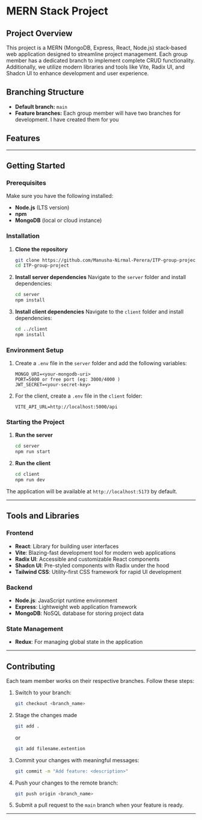 # MERN Stack Project

## Project Overview
This project is a MERN (MongoDB, Express, React, Node.js) stack-based web application designed to streamline project management. Each group member has a dedicated branch to implement complete CRUD functionality. Additionally, we utilize modern libraries and tools like Vite, Radix UI, and Shadcn UI to enhance development and user experience.

## Branching Structure
- **Default branch:** `main`
- **Feature branches:** Each group member will have two branches for development. I have created them for you

## Features

---

## Getting Started

### Prerequisites
Make sure you have the following installed:
- **Node.js** (LTS version)
- **npm**
- **MongoDB** (local or cloud instance)

### Installation
1. **Clone the repository**
   ```bash
   git clone https://github.com/Manusha-Nirmal-Perera/ITP-group-project.git
   cd ITP-group-project
   ```

2. **Install server dependencies**
   Navigate to the `server` folder and install dependencies:
   ```bash
   cd server
   npm install
   ```

3. **Install client dependencies**
   Navigate to the `client` folder and install dependencies:
   ```bash
   cd ../client
   npm install
   ```

### Environment Setup
1. Create a `.env` file in the `server` folder and add the following variables:
   ```env
   MONGO_URI=<your-mongodb-uri>
   PORT=5000 or free port (eg: 3000/4000 )
   JWT_SECRET=<your-secret-key>
   ```

2. For the client, create a `.env` file in the `client` folder:
   ```env
   VITE_API_URL=http://localhost:5000/api
   ```

### Starting the Project
1. **Run the server**
   ```bash
   cd server
   npm run start
   ```

2. **Run the client**
   ```bash
   cd client
   npm run dev
   ```

The application will be available at `http://localhost:5173` by default.

---

## Tools and Libraries

### Frontend
- **React**: Library for building user interfaces
- **Vite**: Blazing-fast development tool for modern web applications
- **Radix UI**: Accessible and customizable React components
- **Shadcn UI**: Pre-styled components with Radix under the hood
- **Tailwind CSS**: Utility-first CSS framework for rapid UI development

### Backend
- **Node.js**: JavaScript runtime environment
- **Express**: Lightweight web application framework
- **MongoDB**: NoSQL database for storing project data

### State Management
- **Redux**: For managing global state in the application

---

## Contributing
Each team member works on their respective branches. Follow these steps:
1. Switch to your branch:
   ```bash
   git checkout <branch_name>
   ```
2. Stage the changes made
   ````bash
   git add .
   ````
   or 
   ```bash
   git add filename.extention
   ````
2. Commit your changes with meaningful messages:
   ```bash
   git commit -m "Add feature: <description>"
   ```
3. Push your changes to the remote branch:
   ```bash
   git push origin <branch_name>
   ```
4. Submit a pull request to the `main` branch when your feature is ready.

---
